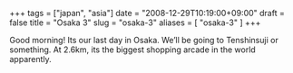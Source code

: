 +++
tags = ["japan", "asia"]
date = "2008-12-29T10:19:00+09:00"
draft = false
title = "Osaka 3"
slug = "osaka-3"
aliases = [
	"osaka-3"
]
+++

Good morning! Its our last day in Osaka. We’ll be going to Tenshinsuji or something. At 2.6km, its the biggest shopping arcade in the world apparently. 


